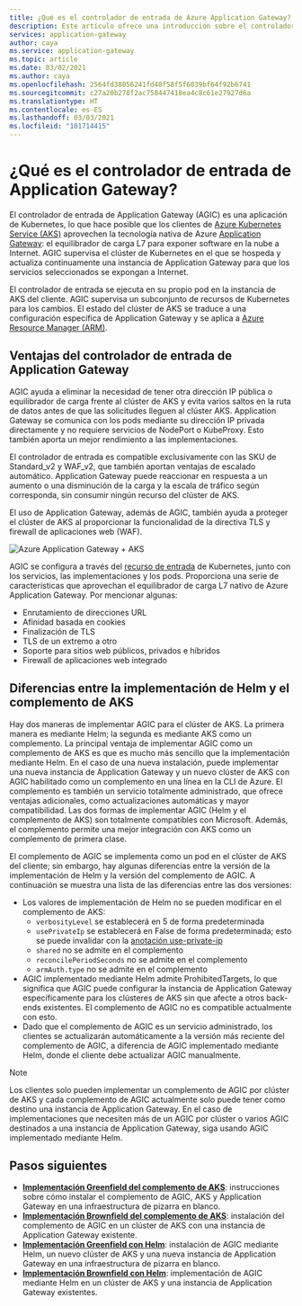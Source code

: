 ```yaml
---
title: ¿Qué es el controlador de entrada de Azure Application Gateway?
description: Este artículo ofrece una introducción sobre el controlador de entrada de Application Gateway.
services: application-gateway
author: caya
ms.service: application-gateway
ms.topic: article
ms.date: 03/02/2021
ms.author: caya
ms.openlocfilehash: 2564fd38056241fd48f58f5f6039bf64f92b6741
ms.sourcegitcommit: c27a20b278f2ac758447418ea4c8c61e27927d6a
ms.translationtype: HT
ms.contentlocale: es-ES
ms.lasthandoff: 03/03/2021
ms.locfileid: "101714415"
---
```

# <a name="what-is-application-gateway-ingress-controller"></a>¿Qué es el controlador de entrada de Application Gateway?
El controlador de entrada de Application Gateway (AGIC) es una aplicación de Kubernetes, lo que hace posible que los clientes de [Azure Kubernetes Service (AKS)](https://azure.microsoft.com/services/kubernetes-service/) aprovechen la tecnología nativa de Azure [Application Gateway](https://azure.microsoft.com/services/application-gateway/): el equilibrador de carga L7 para exponer software en la nube a Internet. AGIC supervisa el clúster de Kubernetes en el que se hospeda y actualiza continuamente una instancia de Application Gateway para que los servicios seleccionados se expongan a Internet.

El controlador de entrada se ejecuta en su propio pod en la instancia de AKS del cliente. AGIC supervisa un subconjunto de recursos de Kubernetes para los cambios. El estado del clúster de AKS se traduce a una configuración específica de Application Gateway y se aplica a [Azure Resource Manager (ARM)](../azure-resource-manager/management/overview.md).

## <a name="benefits-of-application-gateway-ingress-controller"></a>Ventajas del controlador de entrada de Application Gateway
AGIC ayuda a eliminar la necesidad de tener otra dirección IP pública o equilibrador de carga frente al clúster de AKS y evita varios saltos en la ruta de datos antes de que las solicitudes lleguen al clúster AKS. Application Gateway se comunica con los pods mediante su dirección IP privada directamente y no requiere servicios de NodePort o KubeProxy. Esto también aporta un mejor rendimiento a las implementaciones.

El controlador de entrada es compatible exclusivamente con las SKU de Standard_v2 y WAF_v2, que también aportan ventajas de escalado automático. Application Gateway puede reaccionar en respuesta a un aumento o una disminución de la carga y la escala de tráfico según corresponda, sin consumir ningún recurso del clúster de AKS.

El uso de Application Gateway, además de AGIC, también ayuda a proteger el clúster de AKS al proporcionar la funcionalidad de la directiva TLS y firewall de aplicaciones web (WAF).

![Azure Application Gateway + AKS](./media/application-gateway-ingress-controller-overview/architecture.png)

AGIC se configura a través del [recurso de entrada](https://kubernetes.io/docs/user-guide/ingress/) de Kubernetes, junto con los servicios, las implementaciones y los pods. Proporciona una serie de características que aprovechan el equilibrador de carga L7 nativo de Azure Application Gateway. Por mencionar algunas:
  - Enrutamiento de direcciones URL
  - Afinidad basada en cookies
  - Finalización de TLS
  - TLS de un extremo a otro
  - Soporte para sitios web públicos, privados e híbridos
  - Firewall de aplicaciones web integrado

## <a name="difference-between-helm-deployment-and-aks-add-on"></a>Diferencias entre la implementación de Helm y el complemento de AKS
Hay dos maneras de implementar AGIC para el clúster de AKS. La primera manera es mediante Helm; la segunda es mediante AKS como un complemento. La principal ventaja de implementar AGIC como un complemento de AKS es que es mucho más sencillo que la implementación mediante Helm. En el caso de una nueva instalación, puede implementar una nueva instancia de Application Gateway y un nuevo clúster de AKS con AGIC habilitado como un complemento en una línea en la CLI de Azure. El complemento es también un servicio totalmente administrado, que ofrece ventajas adicionales, como actualizaciones automáticas y mayor compatibilidad. Las dos formas de implementar AGIC (Helm y el complemento de AKS) son totalmente compatibles con Microsoft. Además, el complemento permite una mejor integración con AKS como un complemento de primera clase.

El complemento de AGIC se implementa como un pod en el clúster de AKS del cliente; sin embargo, hay algunas diferencias entre la versión de la implementación de Helm y la versión del complemento de AGIC. A continuación se muestra una lista de las diferencias entre las dos versiones: 
  - Los valores de implementación de Helm no se pueden modificar en el complemento de AKS:
    - `verbosityLevel` se establecerá en 5 de forma predeterminada
    - `usePrivateIp` se establecerá en False de forma predeterminada; esto se puede invalidar con la [anotación use-private-ip](ingress-controller-annotations.md#use-private-ip)
    - `shared` no se admite en el complemento 
    - `reconcilePeriodSeconds` no se admite en el complemento
    - `armAuth.type` no se admite en el complemento
  - AGIC implementado mediante Helm admite ProhibitedTargets, lo que significa que AGIC puede configurar la instancia de Application Gateway específicamente para los clústeres de AKS sin que afecte a otros back-ends existentes. El complemento de AGIC no es compatible actualmente con esto. 
  - Dado que el complemento de AGIC es un servicio administrado, los clientes se actualizarán automáticamente a la versión más reciente del complemento de AGIC, a diferencia de AGIC implementado mediante Helm, donde el cliente debe actualizar AGIC manualmente. 

> [!NOTE]
> Los clientes solo pueden implementar un complemento de AGIC por clúster de AKS y cada complemento de AGIC actualmente solo puede tener como destino una instancia de Application Gateway. En el caso de implementaciones que necesiten más de un AGIC por clúster o varios AGIC destinados a una instancia de Application Gateway, siga usando AGIC implementado mediante Helm. 

## <a name="next-steps"></a>Pasos siguientes
- [**Implementación Greenfield del complemento de AKS**](tutorial-ingress-controller-add-on-new.md): instrucciones sobre cómo instalar el complemento de AGIC, AKS y Application Gateway en una infraestructura de pizarra en blanco.
- [**Implementación Brownfield del complemento de AKS**](tutorial-ingress-controller-add-on-existing.md): instalación del complemento de AGIC en un clúster de AKS con una instancia de Application Gateway existente.
- [**Implementación Greenfield con Helm**](ingress-controller-install-new.md): instalación de AGIC mediante Helm, un nuevo clúster de AKS y una nueva instancia de Application Gateway en una infraestructura de pizarra en blanco.
- [**Implementación Brownfield con Helm**](ingress-controller-install-existing.md): implementación de AGIC mediante Helm en un clúster de AKS y una instancia de Application Gateway existentes.